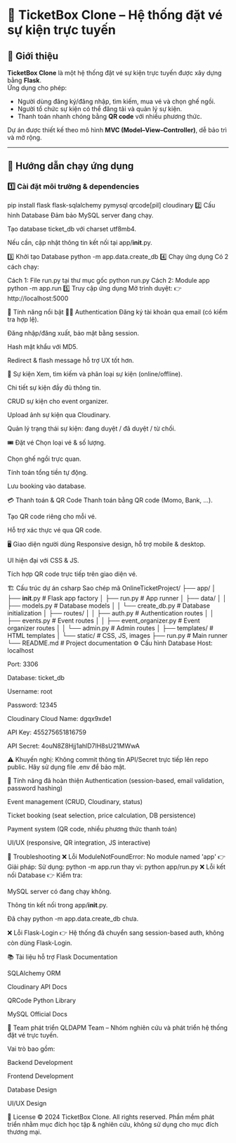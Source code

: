 # 🎫 TicketBox Clone – Hệ thống đặt vé sự kiện trực tuyến

## 📖 Giới thiệu
**TicketBox Clone** là một hệ thống đặt vé sự kiện trực tuyến được xây dựng bằng **Flask**.  
Ứng dụng cho phép:

- Người dùng đăng ký/đăng nhập, tìm kiếm, mua vé và chọn ghế ngồi.  
- Người tổ chức sự kiện có thể đăng tải và quản lý sự kiện.  
- Thanh toán nhanh chóng bằng **QR code** với nhiều phương thức.  

Dự án được thiết kế theo mô hình **MVC (Model–View–Controller)**, dễ bảo trì và mở rộng.  

---

## 🚀 Hướng dẫn chạy ứng dụng

### 1️⃣ Cài đặt môi trường & dependencies

pip install flask flask-sqlalchemy pymysql qrcode[pil] cloudinary
2️⃣ Cấu hình Database
Đảm bảo MySQL server đang chạy.

Tạo database ticket_db với charset utf8mb4.

Nếu cần, cập nhật thông tin kết nối tại app/__init__.py.

3️⃣ Khởi tạo Database
python -m app.data.create_db
4️⃣ Chạy ứng dụng
Có 2 cách chạy:

Cách 1: File run.py tại thư mục gốc
python run.py
Cách 2: Module app
python -m app.run
5️⃣ Truy cập ứng dụng
Mở trình duyệt: 👉 http://localhost:5000

🔐 Tính năng nổi bật
🧑‍💻 Authentication
Đăng ký tài khoản qua email (có kiểm tra hợp lệ).

Đăng nhập/đăng xuất, bảo mật bằng session.

Hash mật khẩu với MD5.

Redirect & flash message hỗ trợ UX tốt hơn.

🎉 Sự kiện
Xem, tìm kiếm và phân loại sự kiện (online/offline).

Chi tiết sự kiện đầy đủ thông tin.

CRUD sự kiện cho event organizer.

Upload ảnh sự kiện qua Cloudinary.

Quản lý trạng thái sự kiện: đang duyệt / đã duyệt / từ chối.

🎟️ Đặt vé
Chọn loại vé & số lượng.

Chọn ghế ngồi trực quan.

Tính toán tổng tiền tự động.

Lưu booking vào database.

💳 Thanh toán & QR Code
Thanh toán bằng QR code (Momo, Bank, …).

Tạo QR code riêng cho mỗi vé.

Hỗ trợ xác thực vé qua QR code.

🖥️ Giao diện người dùng
Responsive design, hỗ trợ mobile & desktop.

UI hiện đại với CSS & JS.

Tích hợp QR code trực tiếp trên giao diện vé.

🏗️ Cấu trúc dự án
csharp
Sao chép mã
OnlineTicketProject/
├── app/
│   ├── __init__.py             # Flask app factory
│   ├── run.py                  # App runner
│   ├── data/
│   │   ├── models.py           # Database models
│   │   └── create_db.py        # Database initialization
│   ├── routes/
│   │   ├── auth.py             # Authentication routes
│   │   ├── events.py           # Event routes
│   │   ├── event_organizer.py  # Event organizer routes
│   │   └── admin.py            # Admin routes
│   ├── templates/              # HTML templates
│   └── static/                 # CSS, JS, images
├── run.py                      # Main runner
└── README.md                   # Project documentation
⚙️ Cấu hình
Database
Host: localhost

Port: 3306

Database: ticket_db

Username: root

Password: 12345

Cloudinary
Cloud Name: dgqx9xde1

API Key: 455275651816759

API Secret: 4ouN8Z8Hjj1ahlD7lH8sU21MWwA

⚠️ Khuyến nghị: Không commit thông tin API/Secret trực tiếp lên repo public.
Hãy sử dụng file .env để bảo mật.

🎯 Tính năng đã hoàn thiện
 Authentication (session-based, email validation, password hashing)

 Event management (CRUD, Cloudinary, status)

 Ticket booking (seat selection, price calculation, DB persistence)

 Payment system (QR code, nhiều phương thức thanh toán)

 UI/UX (responsive, QR integration, JS interactive)

🐞 Troubleshooting
❌ Lỗi ModuleNotFoundError: No module named 'app'
👉 Giải pháp: Sử dụng:
python -m app.run
thay vì:
python app/run.py
❌ Lỗi kết nối Database
👉 Kiểm tra:

MySQL server có đang chạy không.

Thông tin kết nối trong app/__init__.py.

Đã chạy python -m app.data.create_db chưa.

❌ Lỗi Flask-Login
👉 Hệ thống đã chuyển sang session-based auth, không còn dùng Flask-Login.

📚 Tài liệu hỗ trợ
Flask Documentation

SQLAlchemy ORM

Cloudinary API Docs

QRCode Python Library

MySQL Official Docs

👥 Team phát triển
QLDAPM Team – Nhóm nghiên cứu và phát triển hệ thống đặt vé trực tuyến.

Vai trò bao gồm:

Backend Development

Frontend Development

Database Design

UI/UX Design

📄 License
© 2024 TicketBox Clone. All rights reserved.
Phần mềm phát triển nhằm mục đích học tập & nghiên cứu, không sử dụng cho mục đích thương mại.

